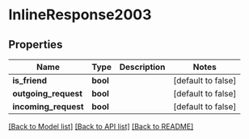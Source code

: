 # InlineResponse2003

## Properties

Name | Type | Description | Notes
------------ | ------------- | ------------- | -------------
**is_friend** | **bool** |  | [default to false]
**outgoing_request** | **bool** |  | [default to false]
**incoming_request** | **bool** |  | [default to false]

[[Back to Model list]](../README.md#documentation-for-models) [[Back to API list]](../README.md#documentation-for-api-endpoints) [[Back to README]](../README.md)


